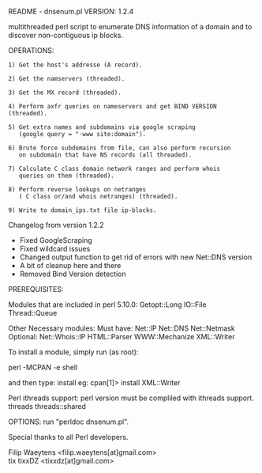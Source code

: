 README - dnsenum.pl VERSION: 1.2.4

multithreaded perl script to enumerate DNS information of a domain
and to discover non-contiguous ip blocks.

OPERATIONS:

	1) Get the host's addresse (A record).

	2) Get the namservers (threaded).

	3) Get the MX record (threaded).

	4) Perform axfr queries on nameservers and get BIND VERSION (threaded).

	5) Get extra names and subdomains via google scraping
	   (google query = "-www site:domain").

	6) Brute force subdomains from file, can also perform recursion
	   on subdomain that have NS records (all threaded).

	7) Calculate C class domain network ranges and perform whois
	   queries on them (threaded).

	8) Perform reverse lookups on netranges
	   ( C class or/and whois netranges) (threaded).

	9) Write to domain_ips.txt file ip-blocks.

Changelog from version 1.2.2

- Fixed GoogleScraping
- Fixed wildcard issues
- Changed output function to get rid of errors with new Net::DNS version
- A bit of cleanup here and there
- Removed Bind Version detection

PREREQUISITES: 

  Modules that are included in perl 5.10.0:
	Getopt::Long 
	IO::File 
	Thread::Queue

  Other Necessary modules:
	Must have:
		Net::IP
		Net::DNS 
		Net::Netmask
	Optional:
		Net::Whois::IP
		HTML::Parser
		WWW::Mechanize
		XML::Writer
		
To install a module, simply run (as root):

perl -MCPAN -e shell

and then type: install <MODULE>
 eg:
cpan[1]> install XML::Writer

  Perl ithreads support:
	perl version must be compliled with ithreads support.
	threads
	threads::shared


OPTIONS: run "perldoc dnsenum.pl".



Special thanks to all Perl  developers.

Filip Waeytens		<filip.waeytens[at]gmail.com>	
tix tixxDZ		<tixxdz[at]gmail.com>

